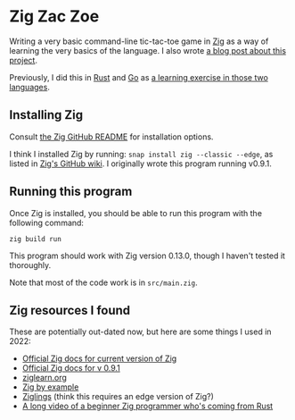 # Zig Zac Zoe

Writing a very basic command-line tic-tac-toe game in [Zig](https://ziglang.org) as a way of learning the very basics of the language. I also wrote [a blog post about this project](https://sts10.github.io/2022/08/20/a-summer-fling-with-zig.html).

Previously, I did this in [Rust](https://github.com/sts10/rusty-tac) and [Go](https://github.com/sts10/tic-tac-go) as [a learning exercise in those two languages](https://sts10.github.io/2017/11/18/trying-go-and-rust.html).

## Installing Zig
Consult [the Zig GitHub README](https://github.com/ziglang/zig#installation) for installation options. 

I think I installed Zig by running: `snap install zig --classic --edge`, as listed in [Zig's GitHub wiki](https://github.com/ziglang/zig/wiki/install-zig-from-a-package-manager). I originally wrote this program running v0.9.1.

## Running this program
Once Zig is installed, you should be able to run this program with the following command:

```shell
zig build run
```

This program should work with Zig version 0.13.0, though I haven't tested it thoroughly.

Note that most of the code work is in `src/main.zig`.

## Zig resources I found
These are potentially out-dated now, but here are some things I used in 2022:

* [Official Zig docs for current version of Zig](https://ziglang.org/documentation/master/)
* [Official Zig docs for v 0.9.1](https://ziglang.org/documentation/0.9.1/) 
* [ziglearn.org](https://ziglearn.org/)
* [Zig by example](https://zig-by-example.com/)
* [Ziglings](https://codeberg.org/ziglings/exercises/) (think this requires an edge version of Zig?)
* [A long video of a beginner Zig programmer who's coming from Rust](https://www.youtube.com/watch?v=O4UYT-brgrc)
